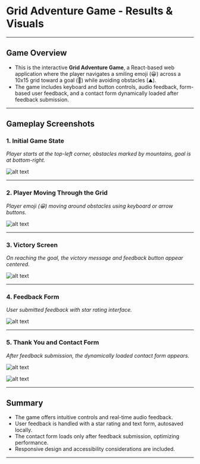 # Grid Adventure Game - Results & Visuals

---

## Game Overview

- This is the interactive **Grid Adventure Game**, a React-based web application where the player navigates a smiling emoji (😀) across a 10x15 grid toward a goal (🏁) while avoiding obstacles (⛰️). 
- The game includes keyboard and button controls, audio feedback, form-based user feedback, and a contact form dynamically loaded after feedback submission.

---

## Gameplay Screenshots

### 1. Initial Game State

*Player starts at the top-left corner, obstacles marked by mountains, goal is at bottom-right.*

![alt text](image.png)

---

### 2. Player Moving Through the Grid

*Player emoji (😀) moving around obstacles using keyboard or arrow buttons.*

![alt text](image-1.png)

---

### 3. Victory Screen

*On reaching the goal, the victory message and feedback button appear centered.*

![alt text](image-2.png)

---

### 4. Feedback Form

*User submitted feedback with star rating interface.*

![alt text](image-4.png)

---

### 5. Thank You and Contact Form

*After feedback submission, the dynamically loaded contact form appears.*

![alt text](image-3.png)

![alt text](image-5.png)

---

## Summary

- The game offers intuitive controls and real-time audio feedback.
- User feedback is handled with a star rating and text form, autosaved locally.
- The contact form loads only after feedback submission, optimizing performance.
- Responsive design and accessibility considerations are included.
  
---


